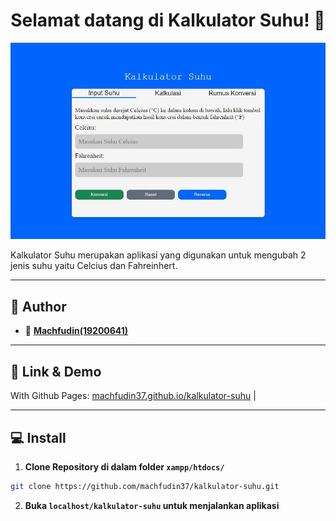 <h1 align="center">Selamat datang di Kalkulator Suhu! 👋</h1>

![User Interface](https://github.com/machfudin37/kalkulator-suhu/blob/main/images/user-interface.jpg)

Kalkulator Suhu merupakan aplikasi yang digunakan untuk mengubah 2 jenis suhu yaitu Celcius dan Fahreinhert.

------------

## 🧑 Author

- 👤 <a href="https://github.com/machfudin37"> **Machfudin(19200641)**</a>

------------

## 🔗 Link & Demo 

With Github Pages:  [machfudin37.github.io/kalkulator-suhu](https://machfudin37.github.io/kalkulator-suhu/) |


------------

## 💻 Install

1. **Clone Repository di dalam folder ```xampp/htdocs/```**
```bash
git clone https://github.com/machfudin37/kalkulator-suhu.git
```

2. **Buka ```localhost/kalkulator-suhu``` untuk menjalankan aplikasi**

